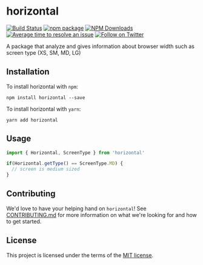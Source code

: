 # horizontal

[![Build Status](https://travis-ci.org/mbrn/horizontal.svg?branch=master)](https://travis-ci.org/mbrn/horizontal)
[![npm package](https://img.shields.io/npm/v/horizontal/latest.svg)](https://www.npmjs.com/package/horizontal)
[![NPM Downloads](https://img.shields.io/npm/dt/horizontal.svg?style=flat)](https://npmcharts.com/compare/horizontal?minimal=true)
[![Average time to resolve an issue](http://isitmaintained.com/badge/resolution/mbrn/horizontal.svg)](http://isitmaintained.com/project/mbrn/horizontal "Average time to resolve an issue")
[![Follow on Twitter](https://img.shields.io/twitter/follow/baranmehmet.svg?label=follow+baranmehmet)](https://twitter.com/baranmehmet)

A package that analyze and gives information about browser width such as screen type (XS, SM, MD, LG)

## Installation

To install horizontal with `npm`:

    npm install horizontal --save

To install horizontal with `yarn`:

    yarn add horizontal


## Usage

```js
import { Horizontal, ScreenType } from 'horizontal'

if(Horizontal.getType() == ScreenType.MD) {
  // screen is medium sized
}
```

## Contributing

We'd love to have your helping hand on `horizontal`! See [CONTRIBUTING.md](https://github.com/mbrn/horizontal/blob/master/CONTRIBUTING.md) for more information on what we're looking for and how to get started.

## License

This project is licensed under the terms of the [MIT license](/LICENSE).
